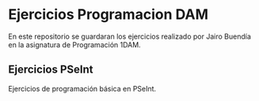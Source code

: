 # Ejercicios Programacion DAM 
En este repositorio se guardaran los ejercicios realizado por Jairo Buendía en la asignatura de Programación 1DAM.

## Ejercicios PSeInt
Ejercicios de programación básica en PSeInt.
